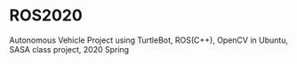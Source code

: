 # ROS2020
Autonomous Vehicle Project using TurtleBot, ROS(C++), OpenCV in Ubuntu, SASA class project, 2020 Spring
